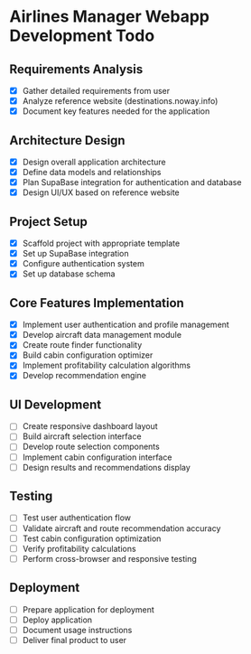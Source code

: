 # Airlines Manager Webapp Development Todo

## Requirements Analysis
- [x] Gather detailed requirements from user
- [x] Analyze reference website (destinations.noway.info)
- [x] Document key features needed for the application

## Architecture Design
- [x] Design overall application architecture
- [x] Define data models and relationships
- [x] Plan SupaBase integration for authentication and database
- [x] Design UI/UX based on reference website

## Project Setup
- [x] Scaffold project with appropriate template
- [x] Set up SupaBase integration
- [x] Configure authentication system
- [x] Set up database schema

## Core Features Implementation
- [x] Implement user authentication and profile management
- [x] Develop aircraft data management module
- [x] Create route finder functionality
- [x] Build cabin configuration optimizer
- [x] Implement profitability calculation algorithms
- [x] Develop recommendation engine

## UI Development
- [ ] Create responsive dashboard layout
- [ ] Build aircraft selection interface
- [ ] Develop route selection components
- [ ] Implement cabin configuration interface
- [ ] Design results and recommendations display

## Testing
- [ ] Test user authentication flow
- [ ] Validate aircraft and route recommendation accuracy
- [ ] Test cabin configuration optimization
- [ ] Verify profitability calculations
- [ ] Perform cross-browser and responsive testing

## Deployment
- [ ] Prepare application for deployment
- [ ] Deploy application
- [ ] Document usage instructions
- [ ] Deliver final product to user
